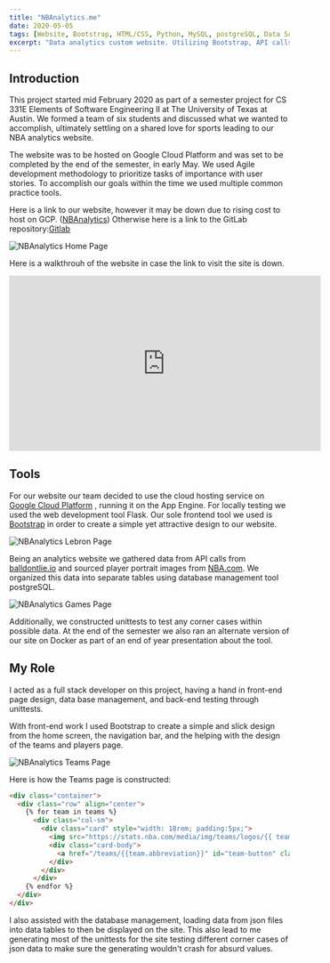 ```yaml
---
title: "NBAnalytics.me"
date: 2020-05-05
tags: [Website, Bootstrap, HTML/CSS, Python, MySQL, postgreSQL, Data Science, Databases, API, Google Cloud Platform, 2020, Flask]
excerpt: "Data analytics custom website. Utilizing Bootstrap, API calls and postgreSQL to construct data tables of different statistics in the NBA."
---
```

## Introduction
This project started mid February 2020 as part of a semester project for CS 331E
Elements of Software Engineering II at The University of Texas at Austin. We formed
a team of six students and discussed what we wanted to accomplish, ultimately settling
on a shared love for sports leading to our NBA analytics website.

The website was to be hosted on Google Cloud Platform and was set to be completed
by the end of the semester, in early May. We used Agile development methodology to
prioritize tasks of importance with user stories. To accomplish our goals within
the time we used multiple common practice tools.

Here is a link to our website, however it may be down due to rising cost to host
on GCP. ([NBAnalytics](http://nbanalytics.me/)) Otherwise here is a link to the
GitLab repository:[Gitlab](https://gitlab.com/Basilio0505/cs331e-group-project)

<img src="{{ site.url }}{{ site.baseurl }}/assets/images/nbanalytics/NBAnalytics_Home.jpg" alt="NBAnalytics Home Page">

Here is a walkthrouh of the website in case the link to visit the site is down.
<iframe width="560" height="315" src="https://www.youtube.com/embed/_yge5TOVouo" frameborder="0" allowfullscreen></iframe>

## Tools
For our website our team decided to use the cloud hosting service on [Google Cloud Platform](https://cloud.google.com/)
, running it on the App Engine. For locally testing we used the web development tool
Flask. Our sole frontend tool we used is [Bootstrap](https://getbootstrap.com/) in
order to create a simple yet attractive design to our website.

<img src="{{ site.url }}{{ site.baseurl }}/assets/images/nbanalytics/NBAnalytics_Lebron.jpg" alt="NBAnalytics Lebron Page">

Being an analytics website we gathered data from API calls from [balldontlie.io](https://www.balldontlie.io/#introduction)
and sourced player portrait images from [NBA.com](https://www.nba.com/players). We
organized this data into separate tables using database management tool postgreSQL.

<img src="{{ site.url }}{{site.baseurl}}/assets/images/nbanalytics/NBAnalytics_Games.jpg" alt="NBAnalytics Games Page">

Additionally, we constructed unittests to test any corner cases within possible data.
At the end of the semester we also ran an alternate version of our site on Docker
as part of an end of year presentation about the tool.

## My Role
I acted as a full stack developer on this project, having a hand in front-end page
design, data base management, and back-end testing through unittests.

With front-end work I used Bootstrap to create a simple and slick design from the
home screen, the navigation bar, and the helping with the design of the teams and
players page.

<img src="{{ site.url }}{{site.baseurl}}/assets/images/nbanalytics/NBAnalytics_Teams.jpg" alt="NBAnalytics Teams Page">

Here is how the Teams page is constructed:
```html
<div class="container">
  <div class="row" align="center">
    {% for team in teams %}
      <div class="col-sm">
        <div class="card" style="width: 18rem; padding:5px;">
          <img src="https://stats.nba.com/media/img/teams/logos/{{ team.abbreviation }}_logo.svg" alt="logo" class="card-img-top">
          <div class="card-body">
            <a href="/teams/{{team.abbreviation}}" id="team-button" class="btn btn-primary team-link">{{team.teamName}}</a>
          </div>
        </div>
      </div>
    {% endfor %}
  </div>
</div>
```

I also assisted with the database management, loading data from json files into data
tables to then be displayed on the site. This also lead to me generating most of the
unittests for the site testing different corner cases of json data to make sure the
generating wouldn't crash for absurd values.
